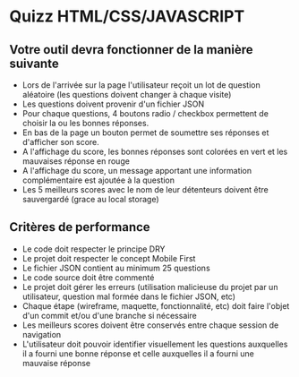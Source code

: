 # Quizz HTML/CSS/JAVASCRIPT

## Votre outil devra fonctionner de la manière suivante 

- Lors de l'arrivée sur la page l'utilisateur reçoit un lot de question aléatoire (les questions doivent changer à chaque visite)
- Les questions doivent provenir d'un fichier JSON
- Pour chaque questions, 4 boutons radio / checkbox permettent de choisir la ou les bonnes réponses.
- En bas de la page un bouton permet de soumettre ses réponses et d'afficher son score.
- A l'affichage du score, les bonnes réponses sont colorées en vert et les mauvaises réponse en rouge
- A l'affichage du score, un message apportant une information complémentaire est ajoutée à la question
- Les 5 meilleurs scores avec le nom de leur détenteurs doivent être sauvergardé (grace au local storage)
​
## Critères de performance 

- Le code doit respecter le principe DRY
- Le projet doit respecter le concept Mobile First
- Le fichier JSON contient au minimum 25 questions
- Le code source doit être commenté
- Le projet doit gérer les erreurs (utilisation malicieuse du projet par un utilisateur, question mal formée dans le fichier JSON, etc)
- Chaque étape (wireframe, maquette, fonctionnalité, etc) doit faire l'objet d'un commit et/ou d'une branche si nécessaire
- Les meilleurs scores doivent être conservés entre chaque session de navigation
- L'utilisateur doit pouvoir identifier visuellement les questions auxquelles il a fourni une bonne réponse et celle auxquelles il a fourni une mauvaise réponse